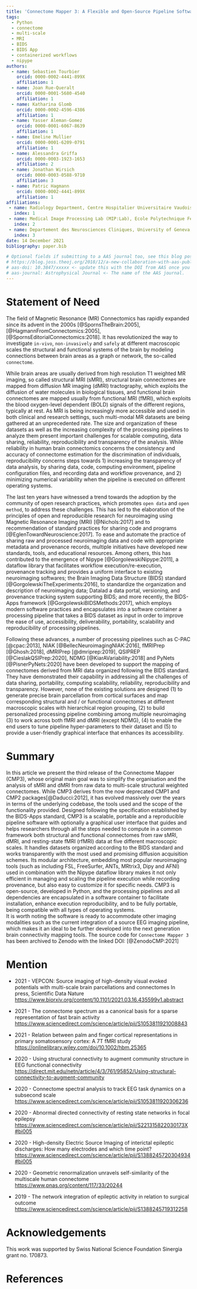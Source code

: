 ```yaml
---
title: 'Connectome Mapper 3: A Flexible and Open-Source Pipeline Software for Multiscale Multimodal Human Connectome Mapping'
tags:
  - Python
  - connectome
  - multi-scale
  - MRI
  - BIDS
  - BIDS App
  - containerized workflows
  - nipype
authors:
  - name: Sebastien Tourbier
    orcid: 0000-0002-4441-899X
    affiliation: 1
  - name: Joan Rue-Queralt
    orcid: 0000-0001-5680-4540
    affiliation: 1
  - name: Katharina Glomb
    orcid: 0000-0002-4596-4386
    affiliation: 1
  - name: Yasser Aleman-Gomez
    orcid: 0000-0001-6067-8639
    affiliation: 1
  - name: Emeline Mullier
    orcid: 0000-0001-6209-0791
    affiliation: 1
  - name: Alessandra Griffa
    orcid: 0000-0003-1923-1653
    affiliation: 2
  - name: Jonathan Wirsich
    orcid: 0000-0003-0588-9710
    affiliation: 3
  - name: Patric Hagmann
    orcid: 0000-0002-4441-899X
    affiliation: 1
affiliations:
 - name: Radiology Department, Centre Hospitalier Universitaire Vaudois and University of Lausanne (CHUV-UNIL), Switzerland
   index: 1
 - name: Medical Image Processing Lab (MIP:Lab), Ecole Polytechnique Federale de Lausanne (EPFL), Switzerland
   index: 2
 - name: Departement des Neurosciences Cliniques, University of Geneva, Switzerland
   index: 3
date: 14 December 2021
bibliography: paper.bib

# Optional fields if submitting to a AAS journal too, see this blog post:
# https://blog.joss.theoj.org/2018/12/a-new-collaboration-with-aas-publishing
# aas-doi: 10.3847/xxxxx <- update this with the DOI from AAS once you know it.
# aas-journal: Astrophysical Journal <- The name of the AAS journal.
---
```


# Statement of Need

The field of Magnetic Resonance (MR) Connectomics has rapidly expanded since its advent 
  in the 2000s [@SpornsTheBrain:2005], [@HagmannFromConnectomics:2005], [@SpornsEditorialConnectomics:2018].
It has revolutionized the way to investigate ``in-vivo``, ``non-invasively`` and 
  ``safely`` at different macroscopic scales the structural and functional systems of the 
  brain by modeling connections between brain areas as a graph or network, the so-called
  ``connectome``.

While brain areas are usually derived from high resolution T1 weighted  MR imaging, so called
  structural MRI (sMRI), structural brain connectomes are mapped from diffusion MR imaging (dMRI)
  tractography, which exploits the diffusion of water molecules in biological tissues, and
  functional brain connectomes are mapped usually from functional MRI (fMRI), which exploits
  the blood oxygen-level dependent (BOLD) signals of the different regions, typically at rest.
As MRI is being increasingly more accessible and used in both clinical and research settings,
  such multi-modal MR datasets are being gathered at an unprecedented rate.
The size and organization of these datasets as well as the increasing complexity of the processing
  pipelines to analyze them present important challenges for scalable computing, data sharing,
  reliability, reproducibility and transparency of the analysis. 
While reliability in human brain connectomics concerns the consistency and accuracy of connectome
  estimation for the discrimination of individuals, reproducibility concerns steps towards 1) increasing the
  transparency of data analysis, by sharing data, code, computing environment, pipeline configuration files,
  and recording data and workflow provenance, and 2) minimizing numerical variability when the
  pipeline is executed on different operating systems. 

The last ten years have witnessed a trend towards the adoption by the community of open research
  practices, which promotes ``open data`` and ``open method``, to address these challenges.
This has led to the elaboration of the principles of open and reproducible research for
  neuroimaging using Magnetic Resonance Imaging (MRI) [@Nichols:2017] and to recommendation of
  standard practices for sharing code and programs [@EglenTowardNeuroscience:2017]. 
To ease and automate
  the practice of sharing raw and processed neuroimaging data and code with appropriate metadata
  and provenance records, multiple initiatives have developed new standards, tools, and educational
  resources.
Among others, this has contributed to the emergence of
  Nipype [@GorgolewskiNipype:2011], a dataflow library that facilitates workflow
  execution/re-execution, provenance tracking and provides a uniform interface to existing
  neuroimaging softwares; the Brain Imaging Data Structure (BIDS)
  standard [@GorgolewskiTheExperiments:2016], to standardize the organization and description
  of neuroimaging data; Datalad a data portal, versioning, and provenance tracking system
  supporting BIDS; and more recently, the BIDS-Apps framework [@GorgolewskiBIDSMethods:2017],
  which employs modern software practices and encapsulates into a software container a processing
  pipeline that takes a BIDS dataset as input in order to improve the ease of use, accessibility,
  deliverability, portability, scalability and reproducibility of processing pipelines. 

Following these advances, a number of processing pipelines such as C-PAC [@cpac:2013],
  NIAK [@BellecNeuroimagingNIAK:2016], fMRIPrep [@Ghosh:2018],
  dMRIPrep [@dmriprep:2019], QSIPREP [@CieslakQSIPrep:2020], NDMG [@KiarAVariability:2018] and PyNets [@PisnerPyNets:2020] have been
  developed to support the mapping of connectomes derived from MRI data organized following the BIDS standard.
They have demonstrated their capability in addressing all the challenges of data sharing,
  portability, computing scalability, reliability, reproducibility and transparency.
However, none of the existing solutions are designed (1) to generate  precise brain parcellation
  from cortical surfaces and map corresponding structural and / or functional connectomes at
  different macroscopic scales with hierarchical region grouping, (2) to build personalized
  processing pipeline combining among multiple neuroimaging (3) to work across both fMRI and dMRI
  (except NDMG), (4) to enable the end users to tune pipeline hyper-parameters to their dataset and
  (5) to provide a user-friendly graphical interface that enhances its accessibility.

# Summary

In this article we present the third release of the Connectome Mapper (CMP3), whose original main
  goal was to simplify the organisation and the analysis of sMRI and dMRI from raw data to
  multi-scale structural weighted connectomes.
While CMP3 derives from the now deprecated CMP1 and CMP2 packages[@Daducci:2012], it has
  evolved massively over the years in terms of the underlying codebase, the tools used and the
  scope of the functionality provided.
Designed following the specification established by the BIDS-Apps standard, CMP3 is a scalable,
  portable and a reproducible pipeline software with optionally a graphical user interface that
  guides and helps researchers through all the steps needed to compute in a common framework both
  structural and functional connectomes from raw sMRI, dMRI, and resting-state fMRI (rfMRI) data at
  five different macroscopic scales.
It handles datasets organized according to the BIDS standard and works transparently with the most
  used and promising diffusion acquisition schemes.
Its modular architecture, embedding most popular neuroimaging tools (such as including FSL,
  FreeSurfer, ANTs, MRtrix3, Dipy and AFNI) used in combination with the Nipype dataflow library
  makes it not only efficient in managing and scaling the pipeline execution while recording provenance,
  but also easy to customize it for specific needs.
CMP3 is open-source, developed in Python, and the processing pipelines and all dependencies
  are encapsulated in a software container to facilitate installation, enhance execution
  reproducibility, and to be fully portable, being compatible with all types of operating systems.  
It is worth noting the software is ready to accommodate other imaging modalities
  such as the current integration of a source EEG imaging pipeline, which makes it an ideal to be further developed into
  the next generation brain connectivity mapping tools.
The source code for ``Connectome Mapper 3`` has been
  archived to Zenodo with the linked DOI: [@ZenodoCMP:2021]

# Mention

*   2021 - VEPCON: Source imaging of high-density visual evoked potentials with multi-scale brain parcellations and connectomes
    In press, Scientific Data Nature
    https://www.biorxiv.org/content/10.1101/2021.03.16.435599v1.abstract
    
*   2021 - The connectome spectrum as a canonical basis for a sparse representation of fast brain activity
    https://www.sciencedirect.com/science/article/pii/S1053811921008843
    
*   2021 - Relation between palm and finger cortical representations in primary somatosensory cortex: A 7T fMRI study
    https://onlinelibrary.wiley.com/doi/10.1002/hbm.25365

*   2020 - Using structural connectivity to augment community structure in EEG functional connectivity
    https://direct.mit.edu/netn/article/4/3/761/95852/Using-structural-connectivity-to-augment-community

*   2020 - Connectome spectral analysis to track EEG task dynamics on a subsecond scale
    https://www.sciencedirect.com/science/article/pii/S1053811920306236

*   2020 - Abnormal directed connectivity of resting state networks in focal epilepsy
    https://www.sciencedirect.com/science/article/pii/S221315822030173X#bi005
    
*   2020 - High-density Electric Source Imaging of interictal epileptic discharges: How many electrodes and which time point?
    https://www.sciencedirect.com/science/article/pii/S1388245720304934#bi005
    
*   2020 - Geometric renormalization unravels self-similarity of the multiscale human connectome
    https://www.pnas.org/content/117/33/20244
    
*   2019 - The network integration of epileptic activity in relation to surgical outcome
    https://www.sciencedirect.com/science/article/pii/S1388245719312258
    
# Acknowledgements

This work was supported by Swiss National Science Foundation Sinergia grant no. 170873.

# References
